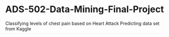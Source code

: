 # ADS-502-Data-Mining-Final-Project
Classifying levels of chest pain based on Heart Attack Predicting data set from Kaggle
